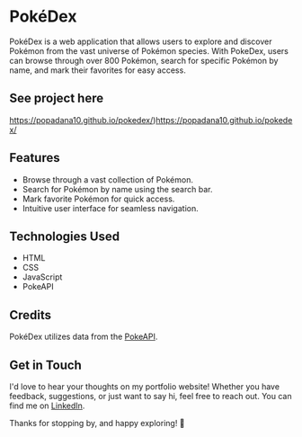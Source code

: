 # PokéDex

PokéDex is a web application that allows users to explore and discover Pokémon from the vast universe of Pokémon species. With PokeDex, users can browse through over 800 Pokémon, search for specific Pokémon by name, and mark their favorites for easy access.

## See project here
https://popadana10.github.io/pokedex/)https://popadana10.github.io/pokedex/

## Features

- Browse through a vast collection of Pokémon.
- Search for Pokémon by name using the search bar.
- Mark favorite Pokémon for quick access.
- Intuitive user interface for seamless navigation.

## Technologies Used

- HTML
- CSS
- JavaScript
- PokeAPI

## Credits

PokéDex utilizes data from the [PokeAPI](https://pokeapi.co/).

## Get in Touch

I'd love to hear your thoughts on my portfolio website! Whether you have feedback, suggestions, or just want to say hi, feel free to reach out. You can find me on [LinkedIn](https://www.linkedin.com/in/dana-mihaela-popa/).

Thanks for stopping by, and happy exploring! 🚀
